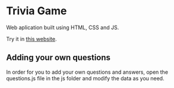 # Trivia Game

Web aplication built using HTML, CSS and JS.

Try it in [this website](https://4erosol.github.io/Trivia_Game/).

## Adding your own questions

In order for you to add your own questions and answers, open the questions.js file in the js folder and modify the data as you need. 

